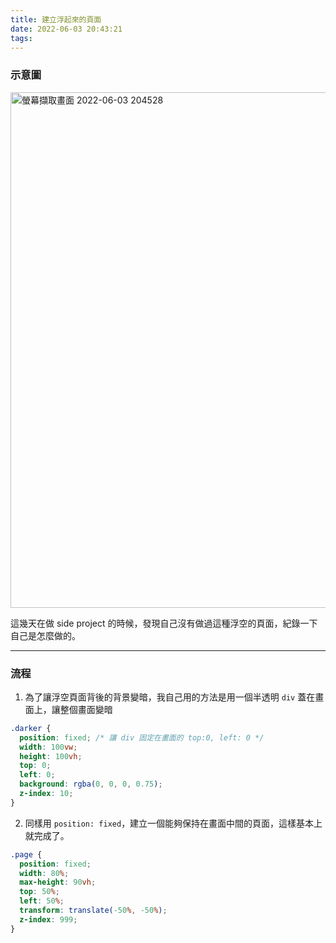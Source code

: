```yaml
---
title: 建立浮起來的頁面
date: 2022-06-03 20:43:21
tags:
---
```

### 示意圖
<img width="825" alt="螢幕擷取畫面 2022-06-03 204528" src="https://user-images.githubusercontent.com/67775387/171856500-be717474-8b0d-4779-a60f-bf2dda5f4f86.png">

這幾天在做 side project 的時候，發現自己沒有做過這種浮空的頁面，紀錄一下自己是怎麼做的。

---------------------
### 流程

1. 為了讓浮空頁面背後的背景變暗，我自己用的方法是用一個半透明 `div` 蓋在畫面上，讓整個畫面變暗

```css
.darker {
  position: fixed; /* 讓 div 固定在畫面的 top:0, left: 0 */
  width: 100vw;
  height: 100vh;
  top: 0;
  left: 0;
  background: rgba(0, 0, 0, 0.75);
  z-index: 10;
}
```
2. 同樣用 `position: fixed`，建立一個能夠保持在畫面中間的頁面，這樣基本上就完成了。

```css
.page {
  position: fixed;
  width: 80%;
  max-height: 90vh;
  top: 50%;
  left: 50%;
  transform: translate(-50%, -50%);
  z-index: 999;
}
```
